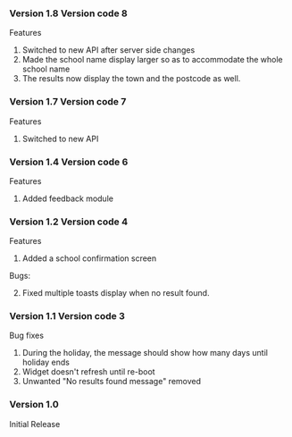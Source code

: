 ### Version 1.8 Version code 8
Features

1. Switched to new API after server side changes
2. Made the school name display larger so as to accommodate the whole school name
3. The results now display the town and the postcode as well.

### Version 1.7 Version code 7
Features

1. Switched to new API

### Version 1.4 Version code 6
Features

1. Added feedback module

### Version 1.2 Version code 4
Features

1. Added a school confirmation screen

Bugs:

2. Fixed multiple toasts display when no result found.

### Version 1.1 Version code 3

Bug fixes

1. During the holiday, the message should show how many days until holiday ends
2. Widget doesn't refresh until re-boot
3. Unwanted "No results found message" removed

### Version 1.0

Initial Release